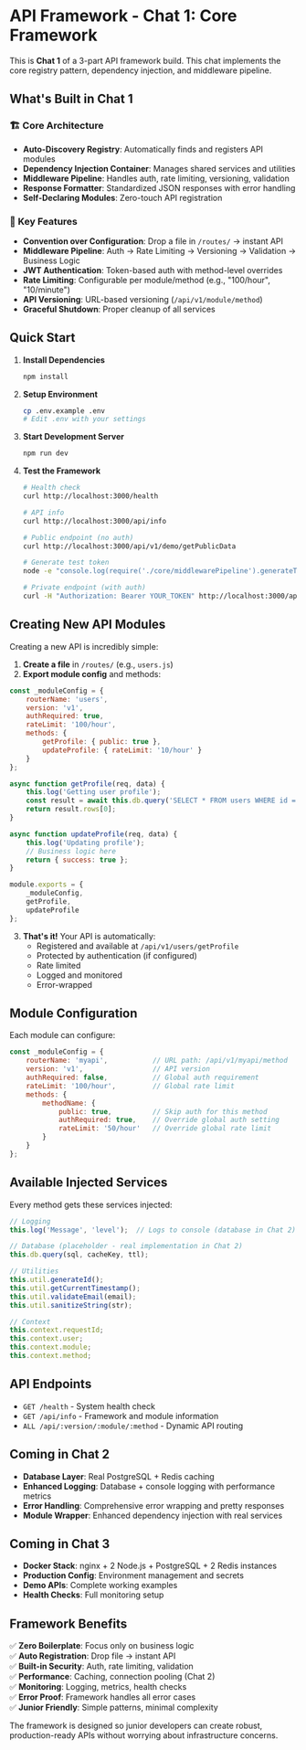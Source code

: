 # API Framework - Chat 1: Core Framework

This is **Chat 1** of a 3-part API framework build. This chat implements the core registry pattern, dependency injection, and middleware pipeline.

## What's Built in Chat 1

### 🏗️ Core Architecture
- **Auto-Discovery Registry**: Automatically finds and registers API modules
- **Dependency Injection Container**: Manages shared services and utilities
- **Middleware Pipeline**: Handles auth, rate limiting, versioning, validation
- **Response Formatter**: Standardized JSON responses with error handling
- **Self-Declaring Modules**: Zero-touch API registration

### 🚀 Key Features
- **Convention over Configuration**: Drop a file in `/routes/` → instant API
- **Middleware Pipeline**: Auth → Rate Limiting → Versioning → Validation → Business Logic
- **JWT Authentication**: Token-based auth with method-level overrides
- **Rate Limiting**: Configurable per module/method (e.g., "100/hour", "10/minute")
- **API Versioning**: URL-based versioning (`/api/v1/module/method`)
- **Graceful Shutdown**: Proper cleanup of all services

## Quick Start

1. **Install Dependencies**
   ```bash
   npm install
   ```

2. **Setup Environment**
   ```bash
   cp .env.example .env
   # Edit .env with your settings
   ```

3. **Start Development Server**
   ```bash
   npm run dev
   ```

4. **Test the Framework**
   ```bash
   # Health check
   curl http://localhost:3000/health
   
   # API info
   curl http://localhost:3000/api/info
   
   # Public endpoint (no auth)
   curl http://localhost:3000/api/v1/demo/getPublicData
   
   # Generate test token
   node -e "console.log(require('./core/middlewarePipeline').generateToken({id: 1, name: 'Test User'}))"
   
   # Private endpoint (with auth)
   curl -H "Authorization: Bearer YOUR_TOKEN" http://localhost:3000/api/v1/demo/getPrivateData
   ```

## Creating New API Modules

Creating a new API is incredibly simple:

1. **Create a file** in `/routes/` (e.g., `users.js`)
2. **Export module config** and methods:

```javascript
const _moduleConfig = {
    routerName: 'users',
    version: 'v1',
    authRequired: true,
    rateLimit: '100/hour',
    methods: {
        getProfile: { public: true },
        updateProfile: { rateLimit: '10/hour' }
    }
};

async function getProfile(req, data) {
    this.log('Getting user profile');
    const result = await this.db.query('SELECT * FROM users WHERE id = $1', 'user_1', 300);
    return result.rows[0];
}

async function updateProfile(req, data) {
    this.log('Updating profile');
    // Business logic here
    return { success: true };
}

module.exports = {
    _moduleConfig,
    getProfile,
    updateProfile
};
```

3. **That's it!** Your API is automatically:
   - Registered and available at `/api/v1/users/getProfile`
   - Protected by authentication (if configured)
   - Rate limited
   - Logged and monitored
   - Error-wrapped

## Module Configuration

Each module can configure:

```javascript
const _moduleConfig = {
    routerName: 'myapi',           // URL path: /api/v1/myapi/method
    version: 'v1',                 // API version
    authRequired: false,           // Global auth requirement
    rateLimit: '100/hour',         // Global rate limit
    methods: {
        methodName: {
            public: true,          // Skip auth for this method
            authRequired: true,    // Override global auth setting
            rateLimit: '50/hour'   // Override global rate limit
        }
    }
};
```

## Available Injected Services

Every method gets these services injected:

```javascript
// Logging
this.log('Message', 'level');  // Logs to console (database in Chat 2)

// Database (placeholder - real implementation in Chat 2)
this.db.query(sql, cacheKey, ttl);

// Utilities
this.util.generateId();
this.util.getCurrentTimestamp();
this.util.validateEmail(email);
this.util.sanitizeString(str);

// Context
this.context.requestId;
this.context.user;
this.context.module;
this.context.method;
```

## API Endpoints

- `GET /health` - System health check
- `GET /api/info` - Framework and module information
- `ALL /api/:version/:module/:method` - Dynamic API routing

## Coming in Chat 2

- **Database Layer**: Real PostgreSQL + Redis caching
- **Enhanced Logging**: Database + console logging with performance metrics
- **Error Handling**: Comprehensive error wrapping and pretty responses
- **Module Wrapper**: Enhanced dependency injection with real services

## Coming in Chat 3

- **Docker Stack**: nginx + 2 Node.js + PostgreSQL + 2 Redis instances
- **Production Config**: Environment management and secrets
- **Demo APIs**: Complete working examples
- **Health Checks**: Full monitoring setup

## Framework Benefits

✅ **Zero Boilerplate**: Focus only on business logic  
✅ **Auto Registration**: Drop file → instant API  
✅ **Built-in Security**: Auth, rate limiting, validation  
✅ **Performance**: Caching, connection pooling (Chat 2)  
✅ **Monitoring**: Logging, metrics, health checks  
✅ **Error Proof**: Framework handles all error cases  
✅ **Junior Friendly**: Simple patterns, minimal complexity  

The framework is designed so junior developers can create robust, production-ready APIs without worrying about infrastructure concerns.
